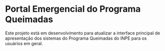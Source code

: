 # Portal Emergencial do Programa Queimadas

Este projeto está em desenvolvimento para atualizar a interface principal de apresentação dos sistemas do Programa Queimadas do INPE para os usuários em geral.
